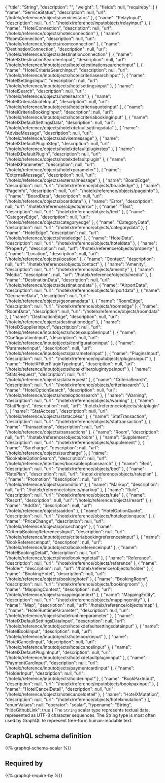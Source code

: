 {
  "title": "String",
  "description": "",
  "weight": 1,
  "fields": null,
  "requireby": [
    {
      "name": "ServiceStatus",
      "description": null,
      "url": "/hotelx/reference/objects/servicestatus"
    },
    {
      "name": "RelayInput",
      "description": null,
      "url": "/hotelx/reference/inputobjects/relayinput"
    },
    {
      "name": "HotelConnection",
      "description": null,
      "url": "/hotelx/reference/objects/hotelconnection"
    },
    {
      "name": "RoomConnection",
      "description": null,
      "url": "/hotelx/reference/objects/roomconnection"
    },
    {
      "name": "DestinationConnection",
      "description": null,
      "url": "/hotelx/reference/objects/destinationconnection"
    },
    {
      "name": "HotelXDestinationSearcherInput",
      "description": null,
      "url": "/hotelx/reference/inputobjects/hotelxdestinationsearcherinput"
    },
    {
      "name": "HotelCriteriaSearchInput",
      "description": null,
      "url": "/hotelx/reference/inputobjects/hotelcriteriasearchinput"
    },
    {
      "name": "HotelSettingsInput",
      "description": null,
      "url": "/hotelx/reference/inputobjects/hotelsettingsinput"
    },
    {
      "name": "HotelSearch",
      "description": null,
      "url": "/hotelx/reference/objects/hotelsearch"
    },
    {
      "name": "HotelCriteriaQuoteInput",
      "description": null,
      "url": "/hotelx/reference/inputobjects/hotelcriteriaquoteinput"
    },
    {
      "name": "HotelCriteriaBookingInput",
      "description": null,
      "url": "/hotelx/reference/inputobjects/hotelcriteriabookinginput"
    },
    {
      "name": "HotelXDefaultSettingsData",
      "description": null,
      "url": "/hotelx/reference/objects/hotelxdefaultsettingsdata"
    },
    {
      "name": "AdviseMessage",
      "description": null,
      "url": "/hotelx/reference/objects/advisemessage"
    },
    {
      "name": "HotelXDefaultPluginStep",
      "description": null,
      "url": "/hotelx/reference/objects/hotelxdefaultpluginstep"
    },
    {
      "name": "HotelXDefaultPlugin",
      "description": null,
      "url": "/hotelx/reference/objects/hotelxdefaultplugin"
    },
    {
      "name": "HotelXParameter",
      "description": null,
      "url": "/hotelx/reference/objects/hotelxparameter"
    },
    {
      "name": "ExternalMessage",
      "description": null,
      "url": "/hotelx/reference/objects/externalmessage"
    },
    {
      "name": "BoardEdge",
      "description": null,
      "url": "/hotelx/reference/objects/boardedge"
    },
    {
      "name": "PageInfo",
      "description": null,
      "url": "/hotelx/reference/objects/pageinfo"
    },
    {
      "name": "BoardData",
      "description": null,
      "url": "/hotelx/reference/objects/boarddata"
    },
    {
      "name": "Error",
      "description": null,
      "url": "/hotelx/reference/objects/error"
    },
    {
      "name": "Text",
      "description": null,
      "url": "/hotelx/reference/objects/text"
    },
    {
      "name": "CategoryEdge",
      "description": null,
      "url": "/hotelx/reference/objects/categoryedge"
    },
    {
      "name": "CategoryData",
      "description": null,
      "url": "/hotelx/reference/objects/categorydata"
    },
    {
      "name": "HotelEdge",
      "description": null,
      "url": "/hotelx/reference/objects/hoteledge"
    },
    {
      "name": "HotelData",
      "description": null,
      "url": "/hotelx/reference/objects/hoteldata"
    },
    {
      "name": "Property",
      "description": null,
      "url": "/hotelx/reference/objects/property"
    },
    {
      "name": "Location",
      "description": null,
      "url": "/hotelx/reference/objects/location"
    },
    {
      "name": "Contact",
      "description": null,
      "url": "/hotelx/reference/objects/contact"
    },
    {
      "name": "Amenity",
      "description": null,
      "url": "/hotelx/reference/objects/amenity"
    },
    {
      "name": "Media",
      "description": null,
      "url": "/hotelx/reference/objects/media"
    },
    {
      "name": "DestinationData",
      "description": null,
      "url": "/hotelx/reference/objects/destinationdata"
    },
    {
      "name": "AirportData",
      "description": null,
      "url": "/hotelx/reference/objects/airportdata"
    },
    {
      "name": "GeonameData",
      "description": null,
      "url": "/hotelx/reference/objects/geonamedata"
    },
    {
      "name": "RoomEdge",
      "description": null,
      "url": "/hotelx/reference/objects/roomedge"
    },
    {
      "name": "RoomData",
      "description": null,
      "url": "/hotelx/reference/objects/roomdata"
    },
    {
      "name": "DestinationEdge",
      "description": null,
      "url": "/hotelx/reference/objects/destinationedge"
    },
    {
      "name": "HotelXSupplierInput",
      "description": null,
      "url": "/hotelx/reference/inputobjects/hotelxsupplierinput"
    },
    {
      "name": "ConfigurationInput",
      "description": null,
      "url": "/hotelx/reference/inputobjects/configurationinput"
    },
    {
      "name": "ParameterInput",
      "description": null,
      "url": "/hotelx/reference/inputobjects/parameterinput"
    },
    {
      "name": "PluginsInput",
      "description": null,
      "url": "/hotelx/reference/inputobjects/pluginsinput"
    },
    {
      "name": "HotelXFilterPluginTypeInput",
      "description": null,
      "url": "/hotelx/reference/inputobjects/hotelxfilterplugintypeinput"
    },
    {
      "name": "StatsRequest",
      "description": null,
      "url": "/hotelx/reference/objects/statsrequest"
    },
    {
      "name": "CriteriaSearch",
      "description": null,
      "url": "/hotelx/reference/objects/criteriasearch"
    },
    {
      "name": "HotelOptionSearch",
      "description": null,
      "url": "/hotelx/reference/objects/hoteloptionsearch"
    },
    {
      "name": "Warning",
      "description": null,
      "url": "/hotelx/reference/objects/warning"
    },
    {
      "name": "StatPlugin",
      "description": null,
      "url": "/hotelx/reference/objects/statplugin"
    },
    {
      "name": "StatAccess",
      "description": null,
      "url": "/hotelx/reference/objects/stataccess"
    },
    {
      "name": "StatTransaction",
      "description": null,
      "url": "/hotelx/reference/objects/stattransaction"
    },
    {
      "name": "Transactions",
      "description": null,
      "url": "/hotelx/reference/objects/transactions"
    },
    {
      "name": "Room",
      "description": null,
      "url": "/hotelx/reference/objects/room"
    },
    {
      "name": "Supplement",
      "description": null,
      "url": "/hotelx/reference/objects/supplement"
    },
    {
      "name": "Surcharge",
      "description": null,
      "url": "/hotelx/reference/objects/surcharge"
    },
    {
      "name": "BookableOptionSearch",
      "description": null,
      "url": "/hotelx/reference/interfaces/bookableoptionsearch"
    },
    {
      "name": "Bed",
      "description": null,
      "url": "/hotelx/reference/objects/bed"
    },
    {
      "name": "RatePlan",
      "description": null,
      "url": "/hotelx/reference/objects/rateplan"
    },
    {
      "name": "Promotion",
      "description": null,
      "url": "/hotelx/reference/objects/promotion"
    },
    {
      "name": "Markup",
      "description": null,
      "url": "/hotelx/reference/objects/markup"
    },
    {
      "name": "Rule",
      "description": null,
      "url": "/hotelx/reference/objects/rule"
    },
    {
      "name": "Resort",
      "description": null,
      "url": "/hotelx/reference/objects/resort"
    },
    {
      "name": "AddOn",
      "description": null,
      "url": "/hotelx/reference/objects/addon"
    },
    {
      "name": "HotelOptionQuote",
      "description": null,
      "url": "/hotelx/reference/objects/hoteloptionquote"
    },
    {
      "name": "PriceChange",
      "description": null,
      "url": "/hotelx/reference/objects/pricechange"
    },
    {
      "name": "CriteriaBookingReferencesInput",
      "description": null,
      "url": "/hotelx/reference/inputobjects/criteriabookingreferencesinput"
    },
    {
      "name": "BookReferenceInput",
      "description": null,
      "url": "/hotelx/reference/inputobjects/bookreferenceinput"
    },
    {
      "name": "HotelBookingDetail",
      "description": null,
      "url": "/hotelx/reference/objects/hotelbookingdetail"
    },
    {
      "name": "Reference",
      "description": null,
      "url": "/hotelx/reference/objects/reference"
    },
    {
      "name": "Holder",
      "description": null,
      "url": "/hotelx/reference/objects/holder"
    },
    {
      "name": "BookingHotel",
      "description": null,
      "url": "/hotelx/reference/objects/bookinghotel"
    },
    {
      "name": "BookingRoom",
      "description": null,
      "url": "/hotelx/reference/objects/bookingroom"
    },
    {
      "name": "MappingContext",
      "description": null,
      "url": "/hotelx/reference/objects/mappingcontext"
    },
    {
      "name": "MappingEntity",
      "description": null,
      "url": "/hotelx/reference/objects/mappingentity"
    },
    {
      "name": "Map",
      "description": null,
      "url": "/hotelx/reference/objects/map"
    },
    {
      "name": "HotelRuntimeParameter",
      "description": null,
      "url": "/hotelx/reference/objects/hotelruntimeparameter"
    },
    {
      "name": "HotelXDefaultSettingsDataInput",
      "description": null,
      "url": "/hotelx/reference/inputobjects/hotelxdefaultsettingsdatainput"
    },
    {
      "name": "HotelBookInput",
      "description": null,
      "url": "/hotelx/reference/inputobjects/hotelbookinput"
    },
    {
      "name": "HotelCancelInput",
      "description": null,
      "url": "/hotelx/reference/inputobjects/hotelcancelinput"
    },
    {
      "name": "HotelXDefaultPluginInput",
      "description": null,
      "url": "/hotelx/reference/inputobjects/hotelxdefaultplugininput"
    },
    {
      "name": "PaymentCardInput",
      "description": null,
      "url": "/hotelx/reference/inputobjects/paymentcardinput"
    },
    {
      "name": "HolderInput",
      "description": null,
      "url": "/hotelx/reference/inputobjects/holderinput"
    },
    {
      "name": "BookPaxInput",
      "description": null,
      "url": "/hotelx/reference/inputobjects/bookpaxinput"
    },
    {
      "name": "HotelCancelDetail",
      "description": null,
      "url": "/hotelx/reference/objects/hotelcanceldetail"
    },
    {
      "name": "HotelXMutation",
      "description": null,
      "url": "/hotelx/reference/objects/hotelxmutation"
    }
  ],
  "enumValues": null,
  "operator": "scalar",
  "typename": "String",
  "hideGithubLink": true
}
The `String` scalar type represents textual data, represented as UTF-8 character sequences. The String type is most often used by GraphQL to represent free-form human-readable text.
## GraphQL schema definition

{{% graphql-schema-scalar %}}

## Required by

{{% graphql-require-by %}}
